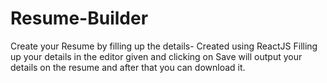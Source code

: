 # Resume-Builder
Create your Resume by filling up the details- Created using ReactJS
Filling up your details in the editor given and clicking on Save will output your details on the resume and after that you can download it.
